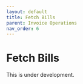 ```yaml
---
layout: default
title: Fetch Bills
parent: Invoice Operations
nav_order: 6
---
```

# Fetch Bills

This is under development.
